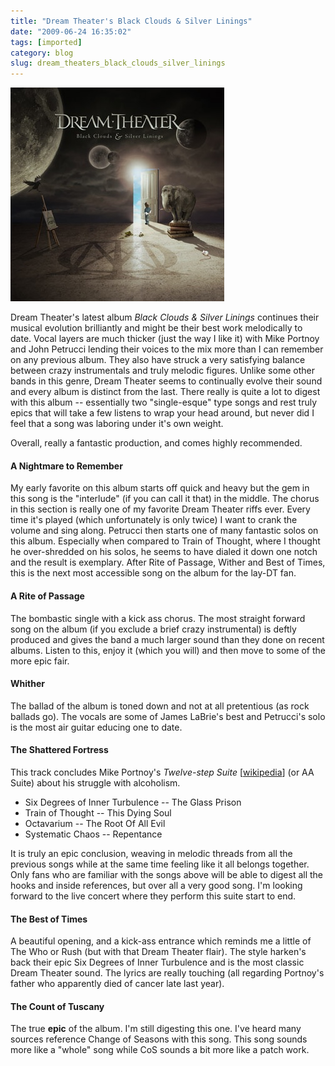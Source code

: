 ```yaml
---
title: "Dream Theater's Black Clouds & Silver Linings"
date: "2009-06-24 16:35:02"
tags: [imported]
category: blog
slug: dream_theaters_black_clouds_silver_linings
---
```


![BCSL](bcsl_big.jpg)

Dream Theater's latest album <em>Black Clouds & Silver Linings</em> continues their musical evolution brilliantly and might be their best work melodically to date. Vocal layers are much thicker (just the way I like it) with Mike Portnoy and John Petrucci lending their voices to the mix more than I can remember on any previous album. They also have struck a very satisfying balance between crazy instrumentals and truly melodic figures. Unlike some other bands in this genre, Dream Theater seems to continually evolve their sound and every album is distinct from the last. There really is quite a lot to digest with this album -- essentially two "single-esque" type songs and rest truly epics that will take a few listens to wrap your head around, but never did I feel that a song was laboring under it's own weight.

Overall, really a fantastic production, and comes highly recommended.

<h4>A Nightmare to Remember</h4>

My early favorite on this album starts off quick and heavy but the gem in this song is the "interlude" (if you can call it that) in the middle. The chorus in this section is really one of my favorite Dream Theater riffs ever. Every time it's played (which unfortunately is only twice) I want to crank the volume and sing along. Petrucci then starts one of many fantastic solos on this album. Especially when compared to Train of Thought, where I thought he over-shredded on his solos, he seems to have dialed it down one notch and the result is exemplary. After Rite of Passage, Wither and Best of Times, this is the next most accessible song on the album for the lay-DT fan.

<h4>A Rite of Passage</h4>

The bombastic single with a kick ass chorus. The most straight forward song on the album (if you exclude a brief crazy instrumental) is deftly produced and gives the band a much larger sound than they done on recent albums. Listen to this, enjoy it (which you will) and then move to some of the more epic fair.

<h4>Whither</h4>

The ballad of the album is toned down and not at all pretentious (as rock ballads go). The vocals are some of James LaBrie's best and Petrucci's solo is the most air guitar educing one to date.

<h4>The Shattered Fortress</h4>

This track concludes Mike Portnoy's <em>Twelve-step Suite</em> [<a href="https://en.wikipedia.org/wiki/Twelve-step_Suite">wikipedia</a>] (or AA Suite) about his struggle with alcoholism.

* Six Degrees of Inner Turbulence -- The Glass Prison
* Train of Thought -- This Dying Soul
* Octavarium -- The Root Of All Evil
* Systematic Chaos -- Repentance

It is truly an epic conclusion, weaving in melodic threads from all the previous songs while at the same time feeling like it all belongs together. Only fans who are familiar with the songs above will be able to digest all the hooks and inside references, but over all a very good song. I'm looking forward to the live concert where they perform this suite start to end.

<h4>The Best of Times</h4>

A beautiful opening, and a kick-ass entrance which reminds me a little of The Who or Rush (but with that Dream Theater flair). The style harken's back their epic Six Degrees of Inner Turbulence and is the most classic Dream Theater sound. The lyrics are really touching (all regarding Portnoy's father who apparently died of cancer late last year).

<h4>The Count of Tuscany</h4>

The true <strong>epic</strong> of the album. I'm still digesting this one. I've heard many sources reference Change of Seasons with this song. This song sounds more like a "whole" song while CoS sounds a bit more like a patch work.
